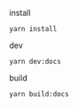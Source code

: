 install

```shell
yarn install
```

dev

```shell
yarn dev:docs
```

build

```shell
yarn build:docs
```

